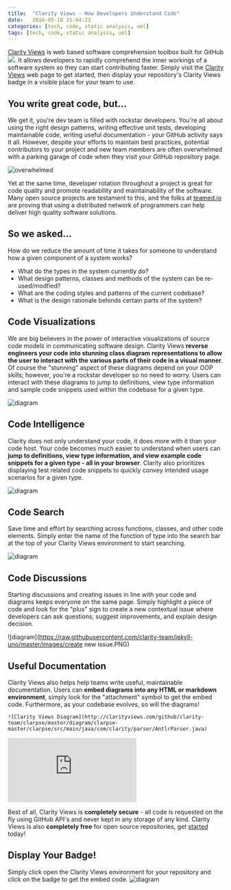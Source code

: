 ```yaml
---
title:  "Clarity Views - How Developers Understand Code"
date:   2016-05-18 15:04:23
categories: [tech, code, static analysis, uml]
tags: [tech, code, static analysis, uml]
---
```


<p class="lead"><a href="http://clarityviews.com">Clarity Views</a> is web based software comprehension toolbox built for GitHub <img style="display: inline-block; margin:0;" src="http://clarityviews.com/badge">. It allows developers to rapidly comprehend the inner workings of a software system so they can start contributing faster. Simply visit the <a href="http://clarityviews.com">Clarity Views</a> web page to get started, then display your repository's Clarity Views badge in a visible place for your team to use. </p>

<span class="fa fa-question-circle-o"></span>

## You write great code, but...
We get it, you're dev team is filled with rockstar developers. You're all about using the right design patterns, writing effective unit tests, developing maintainable code, writing useful documentation - your GitHub activity says it all. However, despite your efforts to maintain best practices, potential contributors to your project and new team members are often overwhelmed with a parking garage of code when they visit your GitHub repository page.  


![overwhelmed](https://raw.githubusercontent.com/clarity-team/jekyll-uno/master/images/overwhelmed.gif)

Yet at the same time,  developer rotation throughout a project is great for code quality and promote readability and maintainability of the software. Many open source projects are testament to this, and the folks at [teamed.io](http://www.teamed.io/) are proving that using a distributed network of programmers can help deliver high quality software solutions.

## So we asked... 
How do we reduce the amount of time it takes for someone to understand how a given component of a system works? 

-   What do the types in the system currently do?
-   What design patterns, classes and methods of the system can be re-used/modfied?
-   What are the coding styles and patterns of the current codebase?
-   What is the design rationale behinds certain parts of the system?


##  Code Visualizations
We are big believers in the power of interactive visualizations of source code models in communicating software design. Clarity Views **reverse engineers your code into stunning class diagram representations to allow the user to interact with the various parts of their code in a visual manner**. Of course the "stunning" aspect of these diagrams depend on your OOP skills; however, you're a rockstar developer so no need to worry. Users can interact with these diagrams to jump to definitions, view type information and sample code snippets used within the codebase for a given type.

![diagram](https://raw.githubusercontent.com/clarity-team/jekyll-uno/master/images/diagram.PNG)

## Code Intelligence
Clarity does not only understand your code, it does more with it than your code host. Your code becomes much easier to understand when users can **jump to definitions, view type information, and view example code snippets for a given type - all in your browser**. Clarity also prioritizes displaying test related code snippets to quickly convey intended usage scenarios for a given type.

![diagram](https://raw.githubusercontent.com/clarity-team/jekyll-uno/master/images/code.PNG)

## Code Search
Save time and effort by searching across functions, classes, and other code elements. Simply enter the name of the function of type into the search bar at the top of your Clarity Views environment to start searching.

![diagram](https://raw.githubusercontent.com/clarity-team/jekyll-uno/master/images/search.PNG)

## Code Discussions
Starting discussions and creating issues in line with your code and diagrams keeps everyone on the same page. Simply highlight a piece of code and look for the "plus" sign to create a new contextual issue where developers can ask questions, suggest improvements, and explain design decision. 

![diagram](https://raw.githubusercontent.com/clarity-team/jekyll-uno/master/images/create new issue.PNG)

## Useful Documentation
Clarity Views also helps help teams write useful, maintainable documentation. Users can **embed diagrams into any HTML or markdown environment**, simply look for the "attachment" symbol to get the embed code. Furthermore, as your codebase evolves, so will the diagrams!

```
![Clarity Views Diagram](http://clarityviews.com/github/clarity-team/clarpse/master/diagram/clarpse-master/clarpse/src/main/java/com/clarity/parser/AntlrParser.java)
````
![Clarity Views Diagram](http://clarityviews.com/embed/clarity-team/clarpse/master/diagram/clarpse-master/clarpse/src/main/java/com/clarity/parser/AntlrParser.java)


<p class="lead">Best of all, Clarity Views is <b>completely secure</b> - all code is requested on the fly using GitHub API's and never kept in any storage of any kind. Clarity Views is also <b>completely free</b> for open source repositories, get <a href="http://clarityviews.com">started</a> today! </p>

## Display Your Badge!
Simply click open the Clarity Views environment for your repository and click on the badge to get the embed code.
![diagram](https://raw.githubusercontent.com/clarity-team/jekyll-uno/master/images/Badge.PNG)
